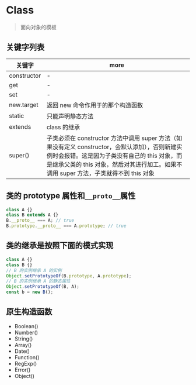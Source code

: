 # Class

> 面向对象的模板

## 关键字列表

| 关键字      | more                                                                                                                                                                                                                                    |
| ----------- | --------------------------------------------------------------------------------------------------------------------------------------------------------------------------------------------------------------------------------------- |
| constructor | -                                                                                                                                                                                                                                       |
| get         | -                                                                                                                                                                                                                                       |
| set         | -                                                                                                                                                                                                                                       |
| new.target  | 返回 new 命令作用于的那个构造函数                                                                                                                                                                                                       |
| static      | 只能声明静态方法                                                                                                                                                                                                                        |
| extends     | class 的继承                                                                                                                                                                                                                            |
| super()     | 子类必须在 constructor 方法中调用 super 方法（如果没有定义 constructor，会默认添加），否则新建实例时会报错。这是因为子类没有自己的 this 对象，而是继承父类的 this 对象，然后对其进行加工。如果不调用 super 方法，子类就得不到 this 对象 |

## 类的 prototype 属性和`__proto__`属性

```javascript
class A {}
class B extends A {}
B.__proto__ === A; // true
B.prototype.__proto__ === A.prototype; // true
```

## 类的继承是按照下面的模式实现

```javascript
class A {}
class B {}
// B 的实例继承 A 的实例
Object.setPrototypeOf(B.prototype, A.prototype);
// B 的实例继承 A 的静态属性
Object.setPrototypeOf(B, A);
const b = new B();
```

## 原生构造函数

* Boolean()
* Number()
* String()
* Array()
* Date()
* Function()
* RegExp()
* Error()
* Object()
